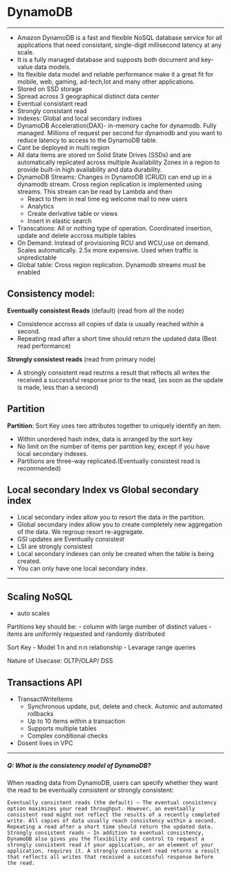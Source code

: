 # DynamoDB
---

- Amazon DynamoDB is a fast and flexible NoSQL database service for all applications that need consistant, single-digit millisecond latency at any scale.
- It is a fully managed database and supposts both document and key-value data models.
- Its flexible data model and reliable performance make it a great fit for mobile, web, gaming, ad-tech,Iot and many other applications.
- Stored on SSD storage
- Spread across 3 geographical distinct data center
- Eventual consistant read
- Strongly consistant read
- Indexes: Global and local secondary indixes
- DynamoDB Acceleration(DAX)- in-memory cache for dynamodb. Fully managed. Millions of request per second for dynamodb and you want to reduce latency to access to the DynamoDB table.
- Cant be deployed in multi region
- All data items are stored on Solid State Drives (SSDs) and are automatically replicated across multiple Availability Zones in a region to provide built-in high availability and data durability.
- DynamoDB Streams:  Changes in DynamoDB (CRUD) can end up in a dynamodb stream. Cross region replication is implemented using streams. This stream can be read by Lambda and then
	- React to them in real time eg welcome mail to new users
	- Analytics
	- Create derivative table or views
	- Insert in elastic search
- Transcations: All or nothing type of operation. Coordinated insertion, update and delete accross multiple tables
- On Demand: Instead of provisioning RCU and WCU,use on demand. Scales automatically. 2.5x more expensive. Used when traffic is unpredictable
- Global table: Cross region replication. Dynamodb streams must be enabled 


Consistency model:
---
**Eventually consistest Reads** (default) (read from all the node)
- Consistence accross all copies of data is usually reached within a second. 
- Repeating read after a short time should return the updated data (Best read performance)

**Strongly consistest reads** (read from primary node)
- A strongly consistent read reutrns a result that reflects all writes the received a successful response prior to the read, (as soon as the update is made, less than a second)

Partition
---

**Partition**: Sort Key uses two attributes together to uniquely identify an item.
* Within unordered hash index, data is arranged by the sort key
* No limit on the number of items per partition key, except if you have local secondary indexes.
* Partitions are three-way replicated.(Eventually consistest read is recommended)

Local secondary Index vs Global secondary index
-----------------------------------------------
* Local secondary index allow you to resort the data in the partition.
* Global secondary index allow you to create completely new aggregation of the data. We regroup resort re-aggregate.
* GSI updates are Eventually consistest
* LSI are strongly consistest
* Local secondary indexes can only be created when the table is being created.
* You can only have one local secondary index.

---------------

Scaling NoSQL
-------------
- auto scales

Partitions key should be:
	- column with large number of distinct values 
	- items are uniformly requested and randomly distributed

Sort Key
	- Model 1:n and n:n relationship
	- Levarage range queries

Nature of Usecase:
	OLTP/OLAP/ DSS

Transactions API
---
- TransactWriteItems
	- Synchronous update, put, delete and check. Automic and automated rollbacks
	- Up to 10 items within a transaction
	- Supports multiple tables
	- Complex conditional checks
- Dosent lives in VPC

---
##### Q: What is the consistency model of DynamoDB?

When reading data from DynamoDB, users can specify whether they want the read to be eventually consistent or strongly consistent:

	Eventually consistent reads (the default) – The eventual consistency option maximizes your read throughput. However, an eventually consistent read might not reflect the results of a recently completed write. All copies of data usually reach consistency within a second. Repeating a read after a short time should return the updated data.
	Strongly consistent reads — In addition to eventual consistency, DynamoDB also gives you the flexibility and control to request a strongly consistent read if your application, or an element of your application, requires it. A strongly consistent read returns a result that reflects all writes that received a successful response before the read.

